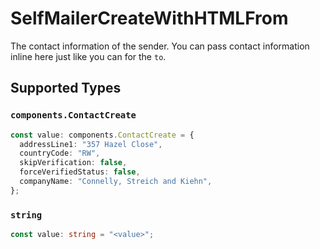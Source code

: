# SelfMailerCreateWithHTMLFrom

The contact information of the sender. You can pass contact information inline here just like you can for the `to`.


## Supported Types

### `components.ContactCreate`

```typescript
const value: components.ContactCreate = {
  addressLine1: "357 Hazel Close",
  countryCode: "RW",
  skipVerification: false,
  forceVerifiedStatus: false,
  companyName: "Connelly, Streich and Kiehn",
};
```

### `string`

```typescript
const value: string = "<value>";
```

